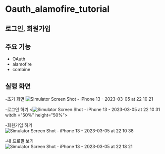 # Oauth_alamofire_tutorial

## 로그인, 회원가입

## 주요 기능
- OAuth
- alamofire
- combine

## 실행 화면
-초기 화면
![Simulator Screen Shot - iPhone 13 - 2023-03-05 at 22 10 21](https://user-images.githubusercontent.com/79952915/222962591-82758812-1103-4dac-8364-4770598064f3.png)

-로그인 하기
<![Simulator Screen Shot - iPhone 13 - 2023-03-05 at 22 10 31](https://user-images.githubusercontent.com/79952915/222962646-776697a0-06bb-4477-ab80-aa1903102eb6.png) witdh ="50%" height="50%">

-회원가입 하기
![Simulator Screen Shot - iPhone 13 - 2023-03-05 at 22 10 38](https://user-images.githubusercontent.com/79952915/222962714-af18cc96-33d3-4e55-972d-259f99ab4300.png)

-내 프로필 보기
![Simulator Screen Shot - iPhone 13 - 2023-03-05 at 22 18 21](https://user-images.githubusercontent.com/79952915/222962868-8428aedf-3353-4036-890a-0e40595a5b29.png)
